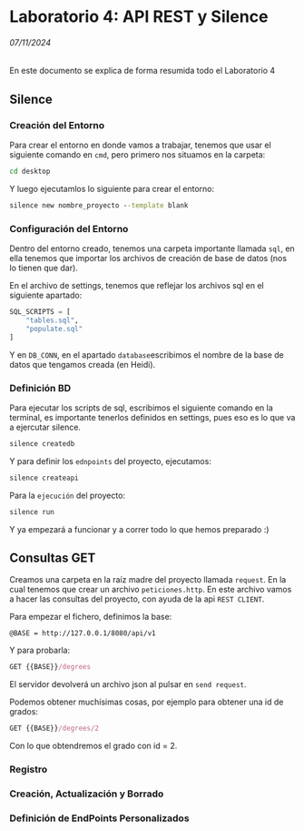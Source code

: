 # Laboratorio 4: API REST y Silence
###### 07/11/2024
En este documento se explica de forma resumida todo el Laboratorio 4
## Silence
### Creación del Entorno
Para crear el entorno en donde vamos a trabajar, tenemos que usar el siguiente comando en `cmd`, pero primero nos situamos en la carpeta:
```cmd
cd desktop
```
Y luego ejecutamlos lo siguiente para crear el entorno:
```cmd
silence new nombre_proyecto --template blank
```
### Configuración del Entorno
Dentro del entorno creado, tenemos una carpeta importante llamada `sql`, en ella tenemos que importar los archivos de creación de base de datos (nos lo tienen que dar).

En el archivo de settings, tenemos que reflejar los archivos sql en el siguiente apartado:
```py
SQL_SCRIPTS = [
    "tables.sql",
    "populate.sql"
]
```
Y en `DB_CONN`, en el apartado `database`escribimos el nombre de la base de datos que tengamos creada (en Heidi).

### Definición BD
Para ejecutar los scripts de sql, escribimos el siguiente comando en la terminal, es importante tenerlos definidos en settings, pues eso es lo que va a ejercutar silence.
```cmd
silence createdb
```
Y para definir los `ednpoints` del proyecto, ejecutamos:
```cmd
silence createapi
```
Para la `ejecución` del proyecto:
```cmd
silence run
```
Y ya empezará a funcionar y a correr todo lo que hemos preparado :)

## Consultas GET
Creamos una carpeta en la raíz madre del proyecto llamada `request`. En la cual tenemos que crear un archivo `peticiones.http`. En este archivo vamos a hacer las consultas del proyecto, con ayuda de la api `REST CLIENT`.

Para empezar el fichero, definimos la base:
```fix
@BASE = http://127.0.0.1/8080/api/v1
```
Y para probarla:
```JAVASCRIPT
GET {{BASE}}/degrees
```
El servidor devolverá un archivo json al pulsar en `send request`.

Podemos obtener muchísimas cosas, por ejemplo para obtener una id de grados:

```JAVASCRIPT
GET {{BASE}}/degrees/2
```
Con lo que obtendremos el grado con id = 2.

### Registro
### Creación, Actualización y Borrado
### Definición de EndPoints Personalizados